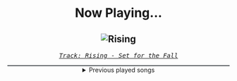 <div align="center"> 
<h1>Now Playing...</h1>

![Rising](https://i.scdn.co/image/ab67616d00001e0270ff894475e62ab72e8a94fa)
--
_<samp><a href="https://open.spotify.com/track/5Qc4QsLUmM7KJpE26fY1lT">Track: Rising - Set for the Fall</a></samp>_

<div style="border: 1px #4B5054 solid"></div>
<details>
  <summary>
    Previous played songs
  </summary>
  <table>
    <thead>
      <tr>
        <th>
          Artist
        </th>
        <th>
          Song
        </th>
        <th>
          Link
        </th>
      </tr>
    </thead>
    <tbody>
      <tr><td>Set for the Fall</td><td>Rising</td><td><a href="https://open.spotify.com/track/5Qc4QsLUmM7KJpE26fY1lT">https://open.spotify.com/track/5Qc4QsLUmM7KJpE26fY1lT</a></td></tr><tr><td>The Unguided</td><td>Eye Of The Thylacine</td><td><a href="https://open.spotify.com/track/3rqEsWIKUO1Of9GUlohswM">https://open.spotify.com/track/3rqEsWIKUO1Of9GUlohswM</a></td></tr><tr><td>Lincoln Brewster</td><td>On Our Side</td><td><a href="https://open.spotify.com/track/1Z0ipoxbqjsy9Wkkhdqq4R">https://open.spotify.com/track/1Z0ipoxbqjsy9Wkkhdqq4R</a></td></tr><tr><td>Adrian Von Ziegler</td><td>Tale of Silthârea</td><td><a href="https://open.spotify.com/track/32QotUROEaBt8xmZQYPNbQ">https://open.spotify.com/track/32QotUROEaBt8xmZQYPNbQ</a></td></tr><tr><td>Memphis May Fire</td><td>You & Me</td><td><a href="https://open.spotify.com/track/64I84KGKk8btuUSY39T4WK">https://open.spotify.com/track/64I84KGKk8btuUSY39T4WK</a></td></tr><tr><td>As I Lay Dying</td><td>A Greater Foundation (Extended Demo Version)</td><td><a href="https://open.spotify.com/track/6H5Okkr0UUFn9vATzRFzOW">https://open.spotify.com/track/6H5Okkr0UUFn9vATzRFzOW</a></td></tr><tr><td>Fades Away</td><td>Not Ready To Run</td><td><a href="https://open.spotify.com/track/4OqPzUzpMM3dVifP0V92jl">https://open.spotify.com/track/4OqPzUzpMM3dVifP0V92jl</a></td></tr><tr><td>Hillary Scott & The Scott Family</td><td>Untitled Hymn (Come To Jesus)</td><td><a href="https://open.spotify.com/track/7CC5wCbUKZtyfrruQgp86v">https://open.spotify.com/track/7CC5wCbUKZtyfrruQgp86v</a></td></tr><tr><td>Set It Off</td><td>Criminal Minds</td><td><a href="https://open.spotify.com/track/7l5tMU5POjB6u3pQb7LoTn">https://open.spotify.com/track/7l5tMU5POjB6u3pQb7LoTn</a></td></tr><tr><td>Adrian Von Ziegler</td><td>Forest Rites</td><td><a href="https://open.spotify.com/track/3G6uWmuhnmxi7NPffOO6fu">https://open.spotify.com/track/3G6uWmuhnmxi7NPffOO6fu</a></td></tr><tr><td>NF</td><td>Real</td><td><a href="https://open.spotify.com/track/0ZFayEwoO5qqYjsOi8YDjO">https://open.spotify.com/track/0ZFayEwoO5qqYjsOi8YDjO</a></td></tr><tr><td>Bad Wolves</td><td>Officer Down</td><td><a href="https://open.spotify.com/track/5PkX5JJ5iBoj3kQG1ZxsKW">https://open.spotify.com/track/5PkX5JJ5iBoj3kQG1ZxsKW</a></td></tr><tr><td>Bridge to Grace</td><td>City of Angels</td><td><a href="https://open.spotify.com/track/5yH9blPnplxqAaGTdvuLmu">https://open.spotify.com/track/5yH9blPnplxqAaGTdvuLmu</a></td></tr><tr><td>Culprate</td><td>Tooth Fairy</td><td><a href="https://open.spotify.com/track/1NHIxGYvq3HsB6isiZID7h">https://open.spotify.com/track/1NHIxGYvq3HsB6isiZID7h</a></td></tr><tr><td>Lacuna Coil</td><td>Zombies</td><td><a href="https://open.spotify.com/track/0gGYt8EdfU39d3IAMONxA3">https://open.spotify.com/track/0gGYt8EdfU39d3IAMONxA3</a></td></tr><tr><td>Within Temptation</td><td>The Cross</td><td><a href="https://open.spotify.com/track/01rZM6iLGA6EkFD6J6yh0f">https://open.spotify.com/track/01rZM6iLGA6EkFD6J6yh0f</a></td></tr><tr><td>Papa Roach</td><td>Warriors</td><td><a href="https://open.spotify.com/track/1heVw7Nm4pLIO5eA697PyM">https://open.spotify.com/track/1heVw7Nm4pLIO5eA697PyM</a></td></tr><tr><td>Escape the Fate</td><td>This War Is Ours (The Guillotine II)</td><td><a href="https://open.spotify.com/track/1z33QOn2Hcq9SfI5pES25L">https://open.spotify.com/track/1z33QOn2Hcq9SfI5pES25L</a></td></tr><tr><td>Bring Me The Horizon</td><td>Blasphemy</td><td><a href="https://open.spotify.com/track/6r7bDk4J0Okw4ezTBUQXo3">https://open.spotify.com/track/6r7bDk4J0Okw4ezTBUQXo3</a></td></tr><tr><td>Disturbed</td><td>You're Mine</td><td><a href="https://open.spotify.com/track/4y7rZ7vzfEqsgd591u8qXm">https://open.spotify.com/track/4y7rZ7vzfEqsgd591u8qXm</a></td></tr>
    </tbody>
  </table>
</details>

</div>
